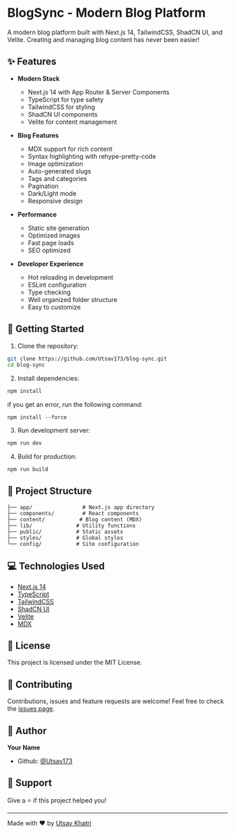# BlogSync - Modern Blog Platform

A modern blog platform built with Next.js 14, TailwindCSS, ShadCN UI, and Velite. Creating and managing blog content has never been easier!

## ✨ Features

- **Modern Stack**
  - Next.js 14 with App Router & Server Components
  - TypeScript for type safety
  - TailwindCSS for styling
  - ShadCN UI components
  - Velite for content management

- **Blog Features**  
  - MDX support for rich content
  - Syntax highlighting with rehype-pretty-code
  - Image optimization
  - Auto-generated slugs
  - Tags and categories
  - Pagination
  - Dark/Light mode
  - Responsive design

- **Performance**
  - Static site generation
  - Optimized images
  - Fast page loads
  - SEO optimized

- **Developer Experience** 
  - Hot reloading in development
  - ESLint configuration
  - Type checking
  - Well organized folder structure
  - Easy to customize

## 🚀 Getting Started

1. Clone the repository:
```bash
git clone https://github.com/Utsav173/blog-sync.git
cd blog-sync
```

2. Install dependencies:
```bash
npm install
```
if you get an error, run the following command:
```
npm install --force
```

3. Run development server:
```bash 
npm run dev
```

4. Build for production:
```bash
npm run build
```

## 📁 Project Structure

```
├── app/                # Next.js app directory
├── components/         # React components
├── content/           # Blog content (MDX)
├── lib/              # Utility functions
├── public/           # Static assets
├── styles/           # Global styles
└── config/           # Site configuration
```

## 💻 Technologies Used

- [Next.js 14](https://nextjs.org/)
- [TypeScript](https://www.typescriptlang.org/)
- [TailwindCSS](https://tailwindcss.com/)
- [ShadCN UI](https://ui.shadcn.com/)
- [Velite](https://velite.js.org/)
- [MDX](https://mdxjs.com/)

## 📝 License

This project is licensed under the MIT License.

## 🤝 Contributing

Contributions, issues and feature requests are welcome! Feel free to check the [issues page](https://github.com/Utsav173/blog-sync/issues).

## 🌟 Author

**Your Name**
- Github: [@Utsav173](https://github.com/Utsav173)

## 📧 Support

Give a ⭐️ if this project helped you!

---

Made with ❤️ by [Utsav Khatri](https://github.com/Utsav173)